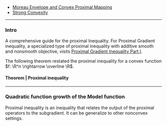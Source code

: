 - [Moreau Envelope and Convex Proximal Mapping](../Proximal%20Operator/Moreau%20Envelope%20and%20Convex%20Proximal%20Mapping.md)
- [Strong Convexity](../Properties%20of%20Functions/Strong%20Convexity.md)

---
### **Intro**

A comprehensive guide for the proximal Inequality. 
For Proximal Gradient inequality, a specialized type of proximal inequality with additive smooth and nonsmooth objective, visits [Proximal Gradient Inequality Part I](Proximal%20Gradient%20Inequality%20Part%20I.md). 

The following theorem restated the proximal inequality for a convex function $f: \R^n \rightarrow \overline \R$. 

#### **Theorem | Proximal inequality**



---
### **Quadratic function growth of the Model function**

Proximal inequality is an inequality that relates the output of the proximal operators to the subgradient.
It can be generalize to other nonconvex settings. 


